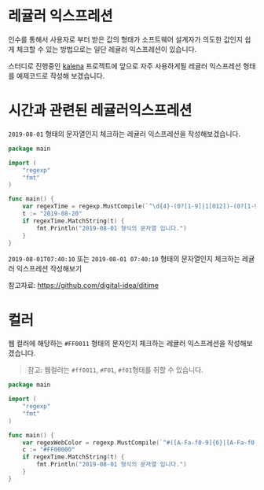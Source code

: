 # 레귤러 익스프레션

인수를 통해서 사용자로 부터 받은 값의 형태가 소프트웨어 설계자가 의도한 값인지 쉽게 체크할 수 있는 방법으로는 일단 레귤러 익스프레션이 있습니다.

스터디로 진행중인 [kalena](https://github.com/lazypic/kalena) 프로젝트에 앞으로 자주 사용하게될 레귤러 익스프레션 형태를 예제코드로 작성해 보겠습니다.

# 시간과 관련된 레귤러익스프레션
`2019-08-01` 형태의 문자열인지 체크하는 레귤러 익스프레션을 작성해보겠습니다.

```go
package main

import (
    "regexp"
    "fmt"
)

func main() {
    var regexTime = regexp.MustCompile(`^\d{4}-(0?[1-9]|1[012])-(0?[1-9]|[12][0-9]|3[01])$`)
    t := "2019-08-20"
    if regexTime.MatchString(t) {
        fmt.Println("2019-08-01 형식의 문자열 입니다.")
    }
}
```

`2019-08-01T07:40:10` 또는 `2019-08-01 07:40:10` 형태의 문자열인지 체크하는 레귤러 익스프레션 작성해보기

참고자료: https://github.com/digital-idea/ditime

# 컬러
웹 컬러에 해당하는 `#FF0011` 형태의 문자인지 체크하는 레귤러 익스프레션을 작성해보겠습니다.

> 참고: 웹컬러는 `#ff0011`, `#F01`, `#f01`형태를 취할 수 있습니다.

```go
package main

import (
    "regexp"
    "fmt"
)

func main() {
    var regexWebColor = regexp.MustCompile(`^#([A-Fa-f0-9]{6}|[A-Fa-f0-9]{3})$`)
    c := "#FF00000"
    if regexTime.MatchString(t) {
        fmt.Println("2019-08-01 형식의 문자열 입니다.")
    }
}
```